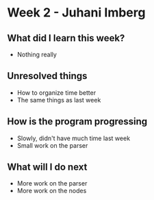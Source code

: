 Week 2 - Juhani Imberg
======================

What did I learn this week?
---------------------------

* Nothing really

Unresolved things
-----------------

* How to organize time better
* The same things as last week

How is the program progressing
------------------------------

* Slowly, didn't have much time last week
* Small work on the parser

What will I do next
-------------------

* More work on the parser
* More work on the nodes

